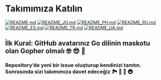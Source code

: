 # Takımımıza Katılın

[![README.md](https://img.shields.io/badge/English-up-brightgreen)](README.md)
[![README_JO.md](https://img.shields.io/badge/Arabic-up-brightgreen)](README_JO.md)
[![README_PH.md](https://img.shields.io/badge/Filipino-up-brightgreen)](README_PH.md)
[![README_RU.md](https://img.shields.io/badge/Russian-up-brightgreen)](README_RU.md)
[![README_ES.md](https://img.shields.io/badge/Spanish-up-brightgreen)](README_ES.md)
[![README_TR.md](https://img.shields.io/badge/Turkish-up-brightgreen)](README_TR.md)
[![README_UA.md](https://img.shields.io/badge/Ukrainian-up-brightgreen)](README_UA.md)

## İlk Kural: GitHub avatarınız Go dilinin maskotu olan Gopher olmalı 🤓 😎 🚀

### Repository’de yeni bir issue oluşturup kendinizi tanıtın. Sonrasında sizi takımımıza davet edeceğiz 🏞️ 🏥 🏰 🚇
